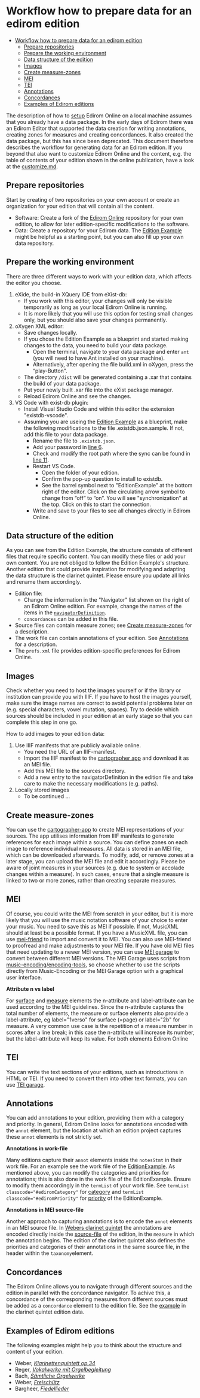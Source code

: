 # Workflow how to prepare data for an edirom edition

- [Workflow how to prepare data for an edirom edition](#workflow-how-to-prepare-data-for-an-edirom-edition)
  - [Prepare repositories](#prepare-repositories)
  - [Prepare the working environment](#prepare-the-working-environment)
  - [Data structure of the edition](#data-structure-of-the-edition)
  - [Images](#images)
  - [Create measure-zones](#create-measure-zones)
  - [MEI](#mei)
  - [TEI](#tei)
  - [Annotations](#annotations)
  - [Concordances](#concordances)
  - [Examples of Edirom editions](#examples-of-edirom-editions)

The description of how to [setup](docs/setup.md) Edirom Online on a local machine assumes that you already have a data package.
In the early days of Edirom there was an Edirom Editor that supported the data creation for writing annotations, creating zones for measures and creating concordances. It also created the data package, but this has since been deprecated.
This document therefore describes the workflow for generating data for an Edirom edition.
If you beyond that also want to customize Edirom Online and the content, e.g. the table of contents of your edition shown in the online publication, have a look at the [customize.md](docs/customize.md).

## Prepare repositories

Start by creating of two repositories on your own account or create an organization for your edition that will contain all the content.
* Software: Create a fork of the [Edirom Online](https://github.com/Edirom/Edirom-Online) repository for your own edition, to allow for later edition-specific modifications to the software.
* Data: Create a repository for your Edirom data. The [Edition Example](https://github.com/Edirom/EditionExample) might be helpful as a starting point, but you can also fill up your own data repository.

## Prepare the working environment

There are three different ways to work with your edition data, which affects the editor you choose.
1. eXide, the build-in XQuery IDE from eXist-db:
    - If you work with this editor, your changes will only be visible temporarily as long as your local Edirom Online is running.
    - It is more likely that you will use this option for testing small changes only, but you should also save your changes permanently.
2. oXygen XML editor:
    - Save changes locally.
    - If you chose the Edition Example as a blueprint and started making changes to the data, you need to build your data package.
      - Open the terminal, navigate to your data package and enter ``` ant ``` (you will need to have Ant installed on your machine).
      - Alternatively, after opening the file build.xml in oXygen, press the “play-Button".
    - The directory `/dist` will be generated containing a .xar that contains the build of your data package.
    - Put your newly built .xar file into the eXist package manager.
    - Reload Edirom Online and see the changes.
3. VS Code with exist-db plugin:
    - Install Visual Studio Code and within this editor the extension "existdb-vscode".
    - Assuming you are useing the [Edition Example](https://github.com/Edirom/EditionExample/blob/develop/.existdb.json.sample) as a blueprint, make the following modifications to the file .existdb.json.sample. If not, add this file to your data package.
      - Rename the file to `.existdb.json`.
      - Add your password in [line 6](https://github.com/Edirom/EditionExample/blob/290be01d3ff9f4605be3fa8ba6d4573e52e3d554/.existdb.json.sample#L6).
      - Check and modify the root path where the sync can be found in [line 11](https://github.com/Edirom/EditionExample/blob/290be01d3ff9f4605be3fa8ba6d4573e52e3d554/.existdb.json.sample#L11).
      - Restart VS Code.
        - Open the folder of your edition.
        - Confirm the pop-up question to install to existdb.
        - See the barrel symbol next to "EditionExample” at the bottom right of the editor. Click on the circulating arrow symbol to change from “off” to “on”. You will see "synchronization" at the top. Click on this to start the connection.
      - Write and save to your files to see all changes directly in Edirom Online.

## Data structure of the edition

As you can see from the Edition Example, the structure consists of different files that require specific content. You can modify these files or add your own content. You are not obliged to follow the Edition Example's structure. Another edition that could provide inspiration for modifying and adapting the data structure is the clarinet quintet. Please ensure you update all links and rename them accordingly.
- Edition file:
  - Change the information in the "Navigator" list shown on the right of an Edirom Online edition. For example, change the names of the items in the [`navigatorDefinition`](https://github.com/Edirom/EditionExample/blob/290be01d3ff9f4605be3fa8ba6d4573e52e3d554/content/ediromEditions/edirom_edition_example.xml#L13).
  - `concordances` can be added in this file.
- Source files can contain measure zones; see [Create measure-zones](#create-measure-zones) for a description.
- The work file can contain annotations of your edition. See [Annotations](#annotations) for a description.
- The `prefs.xml` file provides edition-specific preferences for Edirom Online.

## Images

Check whether you need to host the images yourself or if the library or institution can provide you with IIIF.
If you have to host the images yourself, make sure the image names are correct to avoid potential problems later on (e.g. special characters, vowel mutation, spaces).
Try to decide which sources should be included in your edition at an early stage so that you can complete this step in one go.

How to add images to your edition data:
1. Use IIIF manifests that are publicly available online.
   - You need the URL of an IIIF-manifest.
   - Import the IIIF manifest to the [cartographer app](https://cartographer-app.zenmem.de/) and download it as an MEI file.
   - Add this MEI file to the sources directory.
   - Add a new entry to the navigatorDefinition in the edition file and take care to make the necessary modifications (e.g. paths).
2. Locally stored images
   - To be continued ...

## Create measure-zones

You can use the [cartographer-app](https://github.com/Edirom/cartographer-app) to create MEI representations of your sources. The app utilises information from IIIF manifests to generate references for each image within a source. You can define zones on each image to reference individual measures. All data is stored in an MEI file, which can be downloaded afterwards.
To modify, add, or remove zones at a later stage, you can upload the MEI file and edit it accordingly.
Please be aware of joint measures in your sources (e.g. due to system or accolade changes within a measure). In such cases, ensure that a single measure is linked to two or more zones, rather than creating separate measures.

## MEI

Of course, you could write the MEI from scratch in your editor, but it is more likely that you will use the music notation software of your choice to enter your music.
You need to save this as MEI if possible. If not, MusicXML should at least be a possible format. If you have a MusicXML file, you can use [mei-friend](https://mei-friend.mdw.ac.at/) to import and convert it to MEI.
You can also use MEI-friend to proofread and make adjustments to your MEI file.
If you have old MEI files that need updating to a newer MEI version, you can use [MEI garage](https://meigarage.edirom.de/) to convert between different MEI versions. The MEI Garage uses scripts from [music-encoding/encoding-tools](https://github.com/music-encoding/encoding-tools),  so choose whether to use the scripts directly from Music-Encoding or the MEI Garage option with a graphical user interface.

**Attribute n vs label**

For [surface](https://music-encoding.org/guidelines/v5/elements/surface.html#attributes_full_tab) and [measure](https://music-encoding.org/guidelines/v5/elements/measure.html#attributes_full_tab) elements the n-attribute and label-attribute can be used according to the MEI guidelines.
Since the n-attribute captures the total number of elements, the measure or surface elements also provide a label-attribute, eg label="1verso" for surface (=page) or label="2b" for measure. A very common use case is the repetition of a measure number in scores after a line break; in this case the n-attribute will increase its number, but the label-attribute will keep its value.
For both elements Edirom Online

## TEI

You can write the text sections of your editions, such as introductions in HTML or TEI. If you need to convert them into other text formats, you can use [TEI garage](https://teigarage.tei-c.org/).

## Annotations

You can add annotations to your edition, providing them with a category and priority. In general, Edirom Online looks for annotations encoded with the `annot` element, but the location at which an edition project captures these `annot` elements is not strictly set.

**Annotations in work-file**

Many editions capture their `annot` elements inside the `notesStmt` in their work file. For an example see the work file of the [EditionExample](https://github.com/Edirom/EditionExample/blob/develop/content/works/edirom_work_291f7ad8-9bb8-45eb-9186-801dec2f80d9.xml).
As mentioned above, you can modify the categories and priorities for annotations; this is also done in the work file of the EditionExample. Ensure to modify them accordingly in the `termList` of your work file. See `termList classcode="#ediromCategory"` for [category](https://github.com/Edirom/EditionExample/blob/1b2361e9b92a0c1b19def754a8dcd8d7acdbfeb1/content/works/edirom_work_291f7ad8-9bb8-45eb-9186-801dec2f80d9.xml#L112C21-L112C59) and `termList classcode="#ediromPriority"` for [priority](https://github.com/Edirom/EditionExample/blob/1b2361e9b92a0c1b19def754a8dcd8d7acdbfeb1/content/works/edirom_work_291f7ad8-9bb8-45eb-9186-801dec2f80d9.xml#L174C21-L174C59) of the EditionExample.

**Annotations in MEI source-file**

Another approach to capturing annotations is to encode the `annot` elements in an MEI source file. In [Webers clarinet quintet](https://git.uni-paderborn.de/wega/klarinettenquintett-edirom) the annotations are encoded directly inside the [source-file](https://git.uni-paderborn.de/wega/klarinettenquintett-edirom/-/blob/main/edition/sources/source-4-MEI.xml) of the edition, in the `measure` in which the annotation begins. The edition of the clarinet quintet also defines the priorities and categories of their annotations in the same source file, in the header within the `taxonomy`element.

## Concordances

The Edirom Online allows you to navigate through different sources and the edition in parallel with the concordance navigator. To achive this, a concordance of the corresponding measures from different sources must be added as a `concordance` element to the edition file. See the [example](https://git.uni-paderborn.de/wega/klarinettenquintett-edirom/-/blob/main/edition/edition.xml?ref_type=heads#L148) in the clarinet quintet edition data.

## Examples of Edirom editions

The following examples might help you to think about the structure and content of your edition.

* Weber, [_Klarinettenquintett op.34_](https://klarinettenquintett.weber-gesamtausgabe.de/)
* Reger, [_Vokalwerke mit Orgelbegleitung_](https://www.reger-werkausgabe.de/module-ii.html)
* Bach, [_Sämtliche Orgelwerke_](https://edirom.breitkopf.com/bach-edirom/)
* Weber, [_Freischütz_](https://edition.freischuetz-digital.de/)
* Bargheer, [_Fiedellieder_](https://bargheer.edirom.de/)
